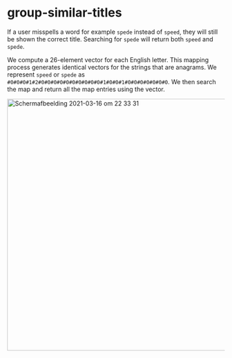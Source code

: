# group-similar-titles
If a user misspells a word for example `spede` instead of `speed`, they will still be shown the correct title. Searching for `spede` will return both `speed` and `spede`.

We compute a 26-element vector for each English letter. This mapping process generates identical vectors for the strings that are anagrams. We represent `speed` or `spede` as `#0#0#0#1#2#0#0#0#0#0#0#0#0#0#0#1#0#0#1#0#0#0#0#0#0#0`. We then search the map and return all the map entries using the vector.

<img width="584" alt="Schermafbeelding 2021-03-16 om 22 33 31" src="https://user-images.githubusercontent.com/5745279/111382758-a91f6700-86a7-11eb-9b57-3c121025eccf.png">